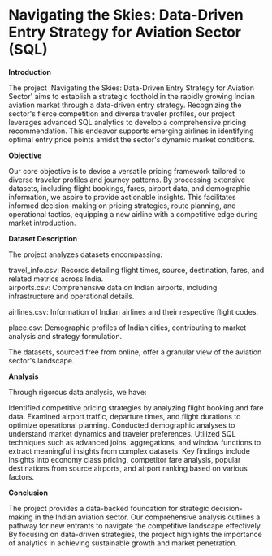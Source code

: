 # Navigating the Skies: Data-Driven Entry Strategy for Aviation Sector (SQL)
**Introduction**

The project 'Navigating the Skies: Data-Driven Entry Strategy for Aviation Sector' aims to establish a strategic foothold in the rapidly growing Indian aviation market through a data-driven entry strategy. Recognizing the sector's fierce competition and diverse traveler profiles, our project leverages advanced SQL analytics to develop a comprehensive pricing recommendation. This endeavor supports emerging airlines in identifying optimal entry price points amidst the sector's dynamic market conditions.

**Objective**

Our core objective is to devise a versatile pricing framework tailored to diverse traveler profiles and journey patterns. By processing extensive datasets, including flight bookings, fares, airport data, and demographic information, we aspire to provide actionable insights. This facilitates informed decision-making on pricing strategies, route planning, and operational tactics, equipping a new airline with a competitive edge during market introduction.

**Dataset Description**

The project analyzes datasets encompassing:

travel_info.csv: Records detailing flight times, source, destination, fares, and related metrics across India.<br />
airports.csv: Comprehensive data on Indian airports, including infrastructure and operational details.

airlines.csv: Information of Indian airlines and their respective flight codes.

place.csv: Demographic profiles of Indian cities, contributing to market analysis and strategy formulation.

The datasets, sourced free from online, offer a granular view of the aviation sector's landscape.

**Analysis**

Through rigorous data analysis, we have:

Identified competitive pricing strategies by analyzing flight booking and fare data.
Examined airport traffic, departure times, and flight durations to optimize operational planning.
Conducted demographic analyses to understand market dynamics and traveler preferences.
Utilized SQL techniques such as advanced joins, aggregations, and window functions to extract meaningful insights from complex datasets.
Key findings include insights into economy class pricing, competitor fare analysis, popular destinations from source airports, and airport ranking based on various factors.

**Conclusion**

The project provides a data-backed foundation for strategic decision-making in the Indian aviation sector. Our comprehensive analysis outlines a pathway for new entrants to navigate the competitive landscape effectively. By focusing on data-driven strategies, the project highlights the importance of analytics in achieving sustainable growth and market penetration.
